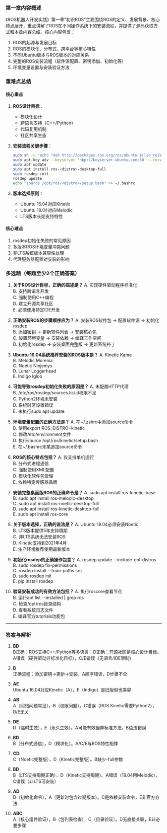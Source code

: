 
### 第一章内容概述
《ROS机器人开发实践》第一章"初识ROS"主要围绕ROS的定义、发展背景、核心特点展开，重点讲解了ROS在不同操作系统下的安装流程，并提供了源码获取方式和本章内容总结。核心内容包含：
1. ROS的起源与发展目标
2. ROS的模块化、分布式、跨平台等核心特性
3. 不同Ubuntu版本与ROS版本的对应关系
4. 完整的ROS安装流程（软件源配置、密钥添加、初始化等）
5. 环境变量设置与安装验证方法

### 重难点总结
#### 核心重点
1. **ROS设计目标**：
   - 模块化设计
   - 跨语言支持（C++/Python）
   - 代码复用机制
   - 社区共享生态

2. **安装流程关键步骤**：
   ```bash
   sudo sh -c 'echo "deb http://packages.ros.org/ros/ubuntu $(lsb_release -sc) main" > /etc/apt/sources.list.d/ros-latest.list'
   sudo apt-key adv --keyserver 'hkp://keyserver.ubuntu.com:80' --recv-key C1CF6E31E6BADE8868B172B4F42ED6FBAB17C654
   sudo apt update
   sudo apt install ros-<distro>-desktop-full
   sudo rosdep init
   rosdep update
   echo "source /opt/ros/<distro>/setup.bash" >> ~/.bashrc
   ```

3. **版本选择原则**：
   - Ubuntu 16.04对应Kinetic
   - Ubuntu 18.04对应Melodic
   - LTS版本长期支持特性

#### 核心难点
1. rosdep初始化失败的常见原因
2. 多版本ROS环境变量冲突问题
3. 非LTS系统版本兼容性处理
4. 代理服务器配置对安装的影响

### 多选题（每题至少2个正确答案）

1. **关于ROS设计目标，正确的描述是？**
   A. 实现硬件驱动程序标准化  
   B. 支持跨语言开发  
   C. 强制使用C++编程  
   D. 建立开源共享社区  
   E. 必须使用特定IDE开发

2. **正确安装ROS的步骤顺序应为？**
   A. 安装ROS软件包 → 配置软件源 → 初始化rosdep  
   B. 添加密钥 → 更新软件列表 → 安装核心包  
   C. 设置环境变量 → 安装依赖 → 编译工作空间  
   D. 初始化rosdep → 安装桌面完整版 → 更新系统补丁

3. **Ubuntu 16.04系统推荐安装的ROS版本是？**
   A. Kinetic Kame  
   B. Melodic Morenia  
   C. Noetic Ninjemys  
   D. Lunar Loggerhead  
   E. Indigo Igloo

4. **可能导致rosdep初始化失败的原因是？**
   A. 未配置HTTP代理  
   B. /etc/ros/rosdep/sources.list.d权限不足  
   C. Python2环境未安装  
   D. 系统时区设置错误  
   E. 未执行sudo apt update

5. **环境变量配置的正确方法是？**
   A. 在~/.zshrc中添加source命令  
   B. 使用export ROS_DISTRO=kinetic  
   C. 修改/etc/environment文件  
   D. 执行source /opt/ros/kinetic/setup.bash  
   E. 在~/.bashrc末尾追加source命令

6. **ROS的核心特点包括？**
   A. 仅支持单机运行  
   B. 分布式进程通信  
   C. 强制使用XML配置  
   D. 模块化软件包管理  
   E. 依赖特定传感器品牌

7. **安装完整桌面版ROS的正确命令是？**
   A. sudo apt install ros-kinetic-base  
   B. sudo apt install ros-melodic-desktop  
   C. sudo apt install ros-noetic-desktop-full  
   D. sudo apt install ros-kinetic-desktop-full  
   E. sudo apt install ros-core

8. **关于版本选择，正确的说法是？**
   A. Ubuntu 18.04必须安装Noetic  
   B. LTS版本提供5年支持周期  
   C. 非LTS系统无法安装ROS  
   D. Kinetic支持到2021年4月  
   E. 生产环境推荐使用最新版本

9. **初始化rosdep的正确操作包含？**
   A. rosdep update --include-eol-distros  
   B. sudo rosdep fix-permissions  
   C. rosdep install --from-paths src  
   D. sudo rosdep init  
   E. pip install rosdep

10. **验证安装成功的有效方法包括？**
    A. 执行roscore查看节点  
    B. 运行apt list --installed | grep ros  
    C. 检查/opt/ros目录结构  
    D. 查看系统日志文件  
    E. 编译官方tutorials功能包

---

### 答案与解析

1. **BD**  
   B正确：ROS支持C++/Python等多语言；D正确：开源社区是核心设计目标。A错误（硬件驱动非标准化目标），C/E错误（无语言/IDE限制）

2. **B**  
   正确流程：添加密钥→更新→安装。A顺序错误，D步骤不全

3. **AE**  
   Ubuntu 16.04对应Kinetic（A），E（Indigo）是旧版但也兼容

4. **AB**  
   A（网络问题常见），B（权限问题）。C错误（ROS Kinetic需要Python2），D/E无关

5. **DE**  
   D（临时生效），E（永久生效）。A可能有效但非标准方法，B语法错误

6. **BD**  
   B（分布式通信），D（模块化）。A/C/E与ROS特性相悖

7. **CD**  
   C（Noetic完整版），D（Kinetic完整版）。B缺少-full参数

8. **BD**  
   B（LTS支持周期正确），D（Kinetic支持周期）。A错误（18.04用Melodic），C错误（非LTS可安装）

9. **AD**  
   D（初始化命令），A（更新时包含过期版本）。C是依赖安装命令，E非官方方法

10. **ABC**  
   A（核心组件验证），B（包列表检查），C（目录验证）。D无直接关联，E非必要步骤